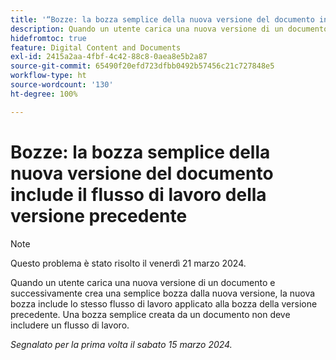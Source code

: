 ```yaml
---
title: '“Bozze: la bozza semplice della nuova versione del documento include il flusso di lavoro della versione precedente”'
description: Quando un utente carica una nuova versione di un documento e successivamente crea una semplice bozza dalla nuova versione, la nuova bozza include lo stesso flusso di lavoro applicato alla bozza della versione precedente. Una bozza semplice creata da un documento non deve includere un flusso di lavoro.
hidefromtoc: true
feature: Digital Content and Documents
exl-id: 2415a2aa-4fbf-4c42-88c8-0aea8e5b2a87
source-git-commit: 65490f20efd723dfbb0492b57456c21c727848e5
workflow-type: ht
source-wordcount: '130'
ht-degree: 100%

---
```


# Bozze: la bozza semplice della nuova versione del documento include il flusso di lavoro della versione precedente

>[!NOTE]
>
>Questo problema è stato risolto il venerdì 21 marzo 2024.

Quando un utente carica una nuova versione di un documento e successivamente crea una semplice bozza dalla nuova versione, la nuova bozza include lo stesso flusso di lavoro applicato alla bozza della versione precedente. Una bozza semplice creata da un documento non deve includere un flusso di lavoro.

_Segnalato per la prima volta il sabato 15 marzo 2024._
